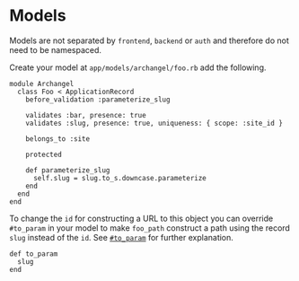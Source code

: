 # Models

Models are not separated by `frontend`, `backend` or `auth` and therefore do not need to be namespaced.

Create your model at `app/models/archangel/foo.rb` add the following.

```
module Archangel
  class Foo < ApplicationRecord
    before_validation :parameterize_slug

    validates :bar, presence: true
    validates :slug, presence: true, uniqueness: { scope: :site_id }

    belongs_to :site

    protected

    def parameterize_slug
      self.slug = slug.to_s.downcase.parameterize
    end
  end
end
```

To change the `id` for constructing a URL to this object you can override `#to_param` in your model to make `foo_path` construct a path using the record `slug` instead of the `id`. See [`#to_param`](https://apidock.com/rails/ActiveRecord/Base/to_param) for further explanation.

```
def to_param
  slug
end
```
